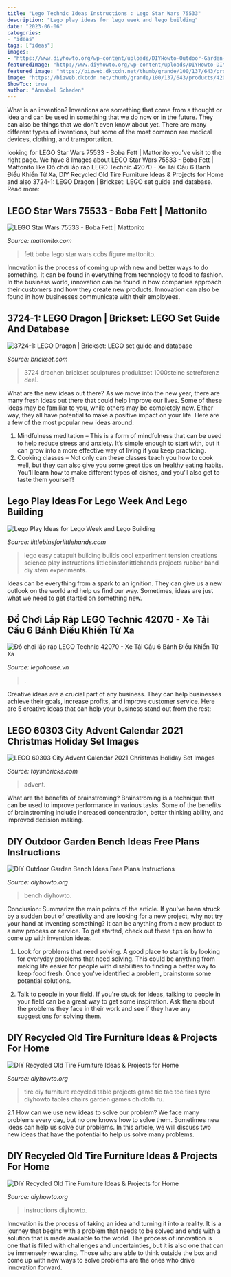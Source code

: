 ```yaml
---
title: "Lego Technic Ideas Instructions : Lego Star Wars 75533"
description: "Lego play ideas for lego week and lego building"
date: "2023-06-06"
categories:
- "ideas"
tags: ["ideas"]
images:
- "https://www.diyhowto.org/wp-content/uploads/DIYHowto-Outdoor-Garden-Bench-ProjectsInstructions-05.jpg"
featuredImage: "http://www.diyhowto.org/wp-content/uploads/DIYHowto-DIY-Old-Tire-Furniture-Ideas-Projects-02-1.jpg"
featured_image: "https://bizweb.dktcdn.net/thumb/grande/100/137/643/products/42070-alt1.jpg?v=1538206839900"
image: "https://bizweb.dktcdn.net/thumb/grande/100/137/643/products/42070-alt1.jpg?v=1538206839900"
ShowToc: true
author: "Annabel Schaden"
---
```



What is an invention?
Inventions are something that come from a thought or idea and can be used in something that we do now or in the future. They can also be things that we don't even know about yet. There are many different types of inventions, but some of the most common are medical devices, clothing, and transportation.

	

		
looking for LEGO Star Wars 75533 - Boba Fett | Mattonito you've visit to the right page. We have 8 Images about LEGO Star Wars 75533 - Boba Fett | Mattonito like Đồ chơi lắp ráp LEGO Technic 42070 - Xe Tải Cẩu 6 Bánh Điều Khiển Từ Xa, DIY Recycled Old Tire Furniture Ideas &amp; Projects for Home and also 3724-1: LEGO Dragon | Brickset: LEGO set guide and database. Read more:
		
    
## LEGO Star Wars 75533 - Boba Fett | Mattonito

<img loading=lazy src="https://static.mattonito.com/img/products/10234/4a6389a3-15f8-4aa4-b8c2-f15b498f7840.jpg" onerror="this.onerror=null;this.src='https://tse1.mm.bing.net/th?id=OIP.qa4j1tKvxy4SMMNpJQPFpgHaNY&amp;pid=15.1';" alt="LEGO Star Wars 75533 - Boba Fett | Mattonito">

_Source: mattonito.com_

>fett boba lego star wars ccbs figure mattonito. 

	

Innovation is the process of coming up with new and better ways to do something. It can be found in everything from technology to food to fashion. In the business world, innovation can be found in how companies approach their customers and how they create new products. Innovation can also be found in how businesses communicate with their employees.

    
## 3724-1: LEGO Dragon | Brickset: LEGO Set Guide And Database

<img loading=lazy src="https://images.brickset.com/sets/images/3724-1.jpg" onerror="this.onerror=null;this.src='https://tse2.mm.bing.net/th?id=OIP.lvORsHmRFTfsviEsq08IKQHaKc&amp;pid=15.1';" alt="3724-1: LEGO Dragon | Brickset: LEGO set guide and database">

_Source: brickset.com_

>3724 drachen brickset sculptures produktset 1000steine setreferenz deel. 

	

What are the new ideas out there?
As we move into the new year, there are many fresh ideas out there that could help improve our lives. Some of these ideas may be familiar to you, while others may be completely new. Either way, they all have potential to make a positive impact on your life. Here are a few of the most popular new ideas around: 
1. Mindfulness meditation – This is a form of mindfulness that can be used to help reduce stress and anxiety. It’s simple enough to start with, but it can grow into a more effective way of living if you keep practicing. 
2. Cooking classes – Not only can these classes teach you how to cook well, but they can also give you some great tips on healthy eating habits. You’ll learn how to make different types of dishes, and you’ll also get to taste them yourself!

    
## Lego Play Ideas For Lego Week And Lego Building

<img loading=lazy src="https://littlebinsforlittlehands.com/wp-content/uploads/2016/01/Easy-LEGO-Catapult-and-Tension-Science-Experiment-for-Kids.jpg" onerror="this.onerror=null;this.src='https://tse1.mm.bing.net/th?id=OIP.my5VByNahEqWDu3_dhki-gHaLH&amp;pid=15.1';" alt="Lego Play Ideas for Lego Week and Lego Building">

_Source: littlebinsforlittlehands.com_

>lego easy catapult building builds cool experiment tension creations science play instructions littlebinsforlittlehands projects rubber band diy stem experiments. 

	

Ideas can be everything from a spark to an ignition. They can give us a new outlook on the world and help us find our way. Sometimes, ideas are just what we need to get started on something new.

    
## Đồ Chơi Lắp Ráp LEGO Technic 42070 - Xe Tải Cẩu 6 Bánh Điều Khiển Từ Xa

<img loading=lazy src="https://bizweb.dktcdn.net/thumb/grande/100/137/643/products/42070-alt1.jpg?v=1538206839900" onerror="this.onerror=null;this.src='https://tse2.mm.bing.net/th?id=OIP.QbtN4fQ57lsvfX9DSPVHKgHaG9&amp;pid=15.1';" alt="Đồ chơi lắp ráp LEGO Technic 42070 - Xe Tải Cẩu 6 Bánh Điều Khiển Từ Xa">

_Source: legohouse.vn_

>. 

	

Creative ideas are a crucial part of any business. They can help businesses achieve their goals, increase profits, and improve customer service. Here are 5 creative ideas that can help your business stand out from the rest:

    
## LEGO 60303 City Advent Calendar 2021 Christmas Holiday Set Images

<img loading=lazy src="https://www.toysnbricks.com/wp-content/uploads/2021/08/LEGO-City-60303-Advent-Calendar-2021-Front-Box-Christmas-Holiday-December.jpg" onerror="this.onerror=null;this.src='https://tse4.mm.bing.net/th?id=OIP.HkFfaxMDMH1LeH3eQBADfQHaGH&amp;pid=15.1';" alt="LEGO 60303 City Advent Calendar 2021 Christmas Holiday Set Images">

_Source: toysnbricks.com_

>advent. 

	

What are the benefits of brainstroming?
Brainstroming is a technique that can be used to improve performance in various tasks. Some of the benefits of brainstroming include increased concentration, better thinking ability, and improved decision making.

    
## DIY Outdoor Garden Bench Ideas Free Plans Instructions

<img loading=lazy src="https://www.diyhowto.org/wp-content/uploads/DIYHowto-Outdoor-Garden-Bench-ProjectsInstructions-05.jpg" onerror="this.onerror=null;this.src='https://tse2.mm.bing.net/th?id=OIP.2C1hDMNjrgu654UkJbrQ6gHaRq&amp;pid=15.1';" alt="DIY Outdoor Garden Bench Ideas Free Plans Instructions">

_Source: diyhowto.org_

>bench diyhowto. 

	

Conclusion: Summarize the main points of the article.
If you've been struck by a sudden bout of creativity and are looking for a new project, why not try your hand at inventing something? It can be anything from a new product to a new process or service. To get started, check out these tips on how to come up with invention ideas.
1. Look for problems that need solving. A good place to start is by looking for everyday problems that need solving. This could be anything from making life easier for people with disabilities to finding a better way to keep food fresh. Once you've identified a problem, brainstorm some potential solutions.

2. Talk to people in your field. If you're stuck for ideas, talking to people in your field can be a great way to get some inspiration. Ask them about the problems they face in their work and see if they have any suggestions for solving them.

    
## DIY Recycled Old Tire Furniture Ideas &amp; Projects For Home

<img loading=lazy src="http://www.diyhowto.org/wp-content/uploads/DIYHowto-DIY-Old-Tire-Furniture-Ideas-Projects-02-1.jpg" onerror="this.onerror=null;this.src='https://tse1.mm.bing.net/th?id=OIP.LzGE4II6flUGwWHzJIG-TgHaMW&amp;pid=15.1';" alt="DIY Recycled Old Tire Furniture Ideas &amp; Projects for Home">

_Source: diyhowto.org_

>tire diy furniture recycled table projects game tic tac toe tires tyre diyhowto tables chairs garden games chicloth ru. 

	

2.1 How can we use new ideas to solve our problem?
We face many problems every day, but no one knows how to solve them. Sometimes new ideas can help us solve our problems. In this article, we will discuss two new ideas that have the potential to help us solve many problems.

    
## DIY Recycled Old Tire Furniture Ideas &amp; Projects For Home

<img loading=lazy src="https://www.diyhowto.org/wp-content/uploads/DIYHowto-DIY-Old-Tire-Furniture-Ideas-Projects-03.jpg" onerror="this.onerror=null;this.src='https://tse3.mm.bing.net/th?id=OIP.OqMydOwNt5h9lptEqa5pOgHaSM&amp;pid=15.1';" alt="DIY Recycled Old Tire Furniture Ideas &amp; Projects for Home">

_Source: diyhowto.org_

>instructions diyhowto. 

	

Innovation is the process of taking an idea and turning it into a reality. It is a journey that begins with a problem that needs to be solved and ends with a solution that is made available to the world. The process of innovation is one that is filled with challenges and uncertainties, but it is also one that can be immensely rewarding. Those who are able to think outside the box and come up with new ways to solve problems are the ones who drive innovation forward.

